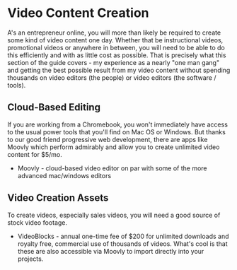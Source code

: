# Video Content Creation

A's an entrepreneur online, you will more than likely be required to create some kind of video content one day.  Whether that be instructional videos, promotional videos or anywhere in between, you will need to be able to do this efficiently and with as little cost as possible.  That is precisely what this section of the guide covers - my experience as a nearly "one man gang" and getting the best possible result from my video content without spending thousands on video editors \(the people\) or video editors \(the software / tools\).

## Cloud-Based Editing

If you are working from a Chromebook, you won't immediately have access to the usual power tools that you'll find on Mac OS or Windows.  But thanks to our good friend progressive web development, there are apps like Moovly which perform admirably and allow you to create unlimited video content for $5/mo.

* Moovly - cloud-based video editor on par with some of the more advanced mac/windows editors

## Video Creation Assets

To create videos, especially sales videos, you will need a good source of stock video footage.

* VideoBlocks - annual one-time fee of $200 for unlimited downloads and royalty free, commercial use of thousands of videos.  What's cool is that these are also accessible via Moovly to import directly into your projects.



